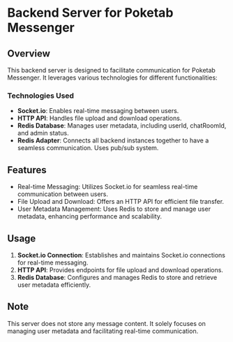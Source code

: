 # Backend Server for Poketab Messenger

## Overview
This backend server is designed to facilitate communication for Poketab Messenger. It leverages various technologies for different functionalities:

### Technologies Used
- **Socket.io**: Enables real-time messaging between users.
- **HTTP API**: Handles file upload and download operations.
- **Redis Database**: Manages user metadata, including userId, chatRoomId, and admin status.
- **Redis Adapter**: Connects all backend instances together to have a seamless communication. Uses pub/sub system.

## Features
- Real-time Messaging: Utilizes Socket.io for seamless real-time communication between users.
- File Upload and Download: Offers an HTTP API for efficient file transfer.
- User Metadata Management: Uses Redis to store and manage user metadata, enhancing performance and scalability.

## Usage
1. **Socket.io Connection**: Establishes and maintains Socket.io connections for real-time messaging.
2. **HTTP API**: Provides endpoints for file upload and download operations.
3. **Redis Database**: Configures and manages Redis to store and retrieve user metadata efficiently.

## Note
This server does not store any message content. It solely focuses on managing user metadata and facilitating real-time communication.


